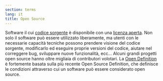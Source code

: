 ```yaml
---
section: terms
lang: it
title: Open Source
---
```


Software il cui [codice sorgente](/glossary/it/source-code/) è disponibile con una [licenza aperta](/glossary/it/open-licence/). Non solo il software può essere utilizzato liberamente, ma utenti con le necessarie capacità tecniche possono prendere visione del codice sorgente, modificarlo ed eseguire proprie versioni del codice, aiutare nel correggere bug, sviluppare nuove funzionalità, ecc... Alcuni grandi progetti open source hanno oltre migliaia di contributori volotari. La [Open Definition](/glossary/it/open-definition/) è fortemente basata sulla più recente Open Source Definition, che definisce le condizioni attraverso cui un software può essere considerato open source.
